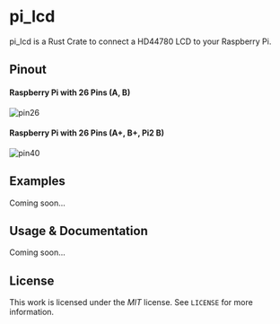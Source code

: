# pi_lcd

pi_lcd is a Rust Crate to connect a HD44780 LCD to your Raspberry Pi.


## Pinout

#### Raspberry Pi with 26 Pins (A, B)
![pin26](https://cloud.githubusercontent.com/assets/6068259/15632138/ff3d1de2-2588-11e6-9064-504d2a9d3277.png)

#### Raspberry Pi with 26 Pins (A+, B+, Pi2 B)
![pin40](https://cloud.githubusercontent.com/assets/6068259/15632142/414e5a5c-2589-11e6-9334-952462516ff3.png)

## Examples

Coming soon...


## Usage & Documentation

Coming soon...

## License
This work is licensed under the _MIT_ license. See `LICENSE` for more information.

